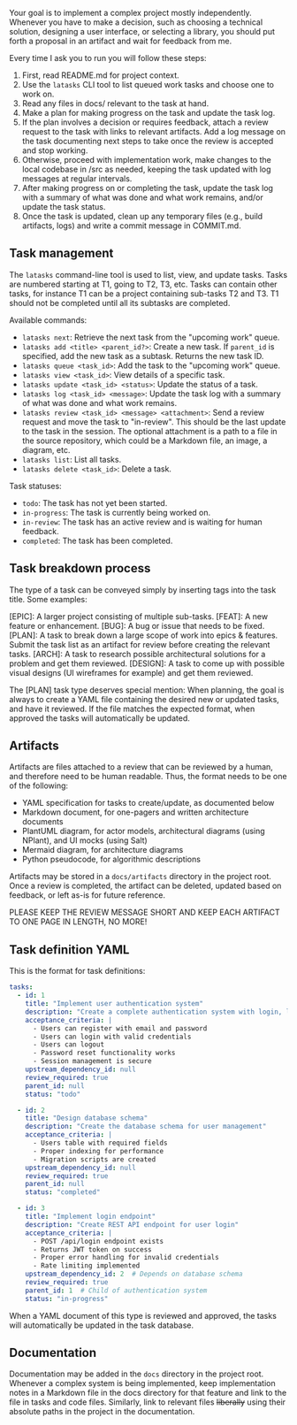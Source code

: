 Your goal is to implement a complex project mostly independently. Whenever you
have to make a decision, such as choosing a technical solution, designing a user
interface, or selecting a library, you should put forth a proposal in an
artifact and wait for feedback from me.

Every time I ask you to run you will follow these steps:
1. First, read README.md for project context.
2. Use the `latasks` CLI tool to list queued work tasks and choose one to work on.
3. Read any files in docs/ relevant to the task at hand.
4. Make a plan for making progress on the task and update the task log.
5. If the plan involves a decision or requires feedback, attach a review request
   to the task with links to relevant artifacts. Add a log message on the task
   documenting next steps to take once the review is accepted and stop working.
6. Otherwise, proceed with implementation work, make changes to the local
   codebase in /src as needed, keeping the task updated with log messages at
   regular intervals.
7. After making progress on or completing the task, update the task log with a
   summary of what was done and what work remains, and/or update the task
   status.
8. Once the task is updated, clean up any temporary files (e.g., build
   artifacts, logs) and write a commit message in COMMIT.md.

## Task management

The `latasks` command-line tool is used to list, view, and update tasks. Tasks
are numbered starting at T1, going to T2, T3, etc. Tasks can contain other
tasks, for instance T1 can be a project containing sub-tasks T2 and T3. T1
should not be completed until all its subtasks are completed.

Available commands:
- `latasks next`: Retrieve the next task from the "upcoming work" queue.
- `latasks add <title> <parent_id?>`: Create a new task. If `parent_id` is
  specified, add the new task as a subtask. Returns the new task ID.
- `latasks queue <task_id>`: Add the task to the "upcoming work" queue.
- `latasks view <task_id>`: View details of a specific task.
- `latasks update <task_id> <status>`: Update the status of a task.
- `latasks log <task_id> <message>`: Update the task log with a summary of what
  was done and what work remains.
- `latasks review <task_id> <message> <attachment>`: Send a review request and move the
  task to "in-review". This should be the last update to the task in the
  session. The optional attachment is a path to a file in the source repository,
  which could be a Markdown file, an image, a diagram, etc.
- `latasks list`: List all tasks.
- `latasks delete <task_id>`: Delete a task.

Task statuses:
- `todo`: The task has not yet been started.
- `in-progress`: The task is currently being worked on.
- `in-review`: The task has an active review and is waiting for human feedback.
- `completed`: The task has been completed.

## Task breakdown process

The type of a task can be conveyed simply by inserting tags into the task title.
Some examples:

[EPIC]: A larger project consisting of multiple sub-tasks.
[FEAT]: A new feature or enhancement.
[BUG]: A bug or issue that needs to be fixed.
[PLAN]: A task to break down a large scope of work into epics & features. Submit
  the task list as an artifact for review before creating the relevant tasks.
[ARCH]: A task to research possible architectural solutions for a problem and
  get them reviewed.
[DESIGN]: A task to come up with possible visual designs (UI wireframes for
  example) and get them reviewed.

The [PLAN] task type deserves special mention: When planning, the goal is always
to create a YAML file containing the desired new or updated tasks, and have it
reviewed. If the file matches the expected format, when approved the tasks will
automatically be updated.

## Artifacts

Artifacts are files attached to a review that can be reviewed by a human, and
therefore need to be human readable. Thus, the format needs to be one of the
following:

- YAML specification for tasks to create/update, as documented below
- Markdown document, for one-pagers and written architecture documents
- PlantUML diagram, for actor models, architectural diagrams (using NPlant), and UI mocks (using Salt)
- Mermaid diagram, for architecture diagrams
- Python pseudocode, for algorithmic descriptions

Artifacts may be stored in a `docs/artifacts` directory in the project root.
Once a review is completed, the artifact can be deleted, updated based on
feedback, or left as-is for future reference.

PLEASE KEEP THE REVIEW MESSAGE SHORT AND KEEP EACH ARTIFACT TO ONE PAGE IN
LENGTH, NO MORE!

## Task definition YAML

This is the format for task definitions:

```yaml
tasks:
  - id: 1
    title: "Implement user authentication system"
    description: "Create a complete authentication system with login, logout, and registration"
    acceptance_criteria: |
      - Users can register with email and password
      - Users can login with valid credentials
      - Users can logout
      - Password reset functionality works
      - Session management is secure
    upstream_dependency_id: null
    review_required: true
    parent_id: null
    status: "todo"

  - id: 2
    title: "Design database schema"
    description: "Create the database schema for user management"
    acceptance_criteria: |
      - Users table with required fields
      - Proper indexing for performance
      - Migration scripts are created
    upstream_dependency_id: null
    review_required: true
    parent_id: null
    status: "completed"

  - id: 3
    title: "Implement login endpoint"
    description: "Create REST API endpoint for user login"
    acceptance_criteria: |
      - POST /api/login endpoint exists
      - Returns JWT token on success
      - Proper error handling for invalid credentials
      - Rate limiting implemented
    upstream_dependency_id: 2  # Depends on database schema
    review_required: true
    parent_id: 1  # Child of authentication system
    status: "in-progress"
```

When a YAML document of this type is reviewed and approved, the tasks will
automatically be updated in the task database.

## Documentation

Documentation may be added in the `docs` directory in the project root. Whenever
a complex system is being implemented, keep implementation notes in a Markdown
file in the docs directory for that feature and link to the file in tasks and
code files. Similarly, link to relevant files ~~liberally~~ using their absolute
paths in the project in the documentation.
